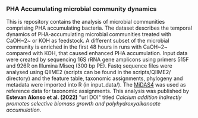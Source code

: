 ### PHA Accumulating microbial community dynamics

This is repository contains the analysis of microbial communities comprising PHA accumulating bacteria. The dataset describes the temporal dynamics of PHA-accumulating microbial communities treated with CaOH~2~ or KOH as feedstock. 
A different subset of the microbial community is enriched in the first 48 hours in runs with CaOH~2~ compared with KOH, that caused enhanced PHA accumulation.
Input data were created by sequencing 16S rRNA gene amplicons using primers 515F and 926R on Illumina Miseq (300 bp PE). Fastq sequence files were analysed using QIIME2 (scripts can be found in the scripts/QIIME2/ directory) and the feature table, taxonomic assignments, phylogeny and metadata were imported into R (in input_data/). The [MiDAS4](https://www.midasfieldguide.org/global) was used as reference data for taxonomic assignments. This analysis was published by **Estevan Alonso et al. (2022)** "url DOI" titled *Calcium addition indirectly promotes selective biomass growth and polyhydroxyalkanoate accumulation*.
